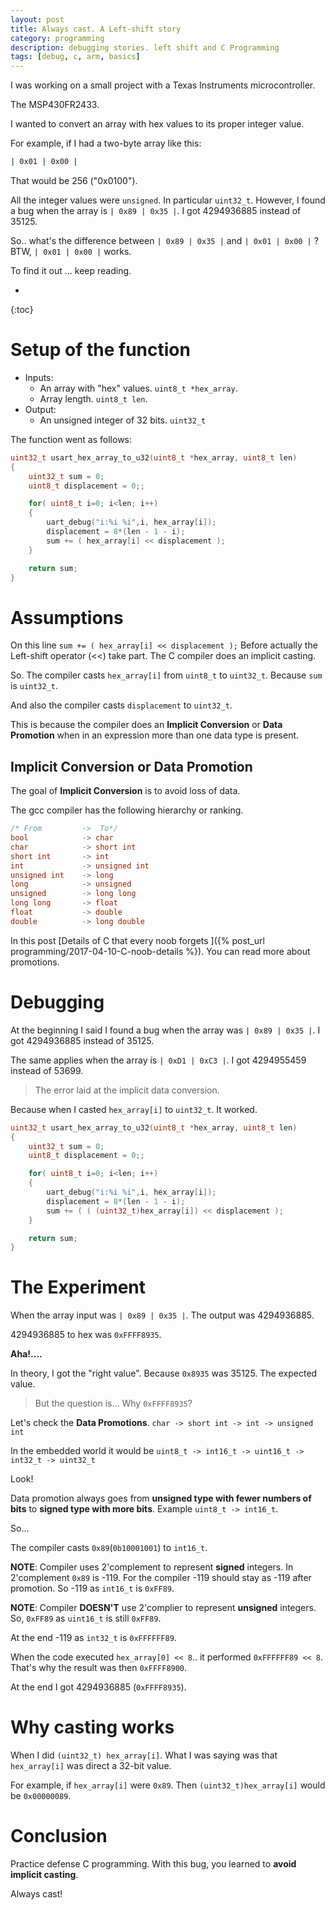 ```yaml
---
layout: post
title: Always cast. A Left-shift story
category: programming
description: debugging stories. left shift and C Programming 
tags: [debug, c, arm, basics]
---
```


I was working on a small project with a Texas Instruments microcontroller. 

The MSP430FR2433. 

I wanted to convert an array with hex values to its proper integer value.

For example, if I had a two-byte array like this:

```sh
| 0x01 | 0x00 |
```

That would be 256 ("0x0100"). 

All the integer values were `unsigned`. In particular `uint32_t`.
However, I found a bug when the array is `| 0x89 | 0x35 |`.  I got 4294936885 instead of 35125. 

So.. what's the difference between `| 0x89 | 0x35 |` and `| 0x01 | 0x00 |` ?  BTW, `| 0x01 | 0x00 |` works.

To find it out ... keep reading. 

* 
{:toc}


# Setup of the function

- Inputs: 
    - An array with "hex" values. `uint8_t *hex_array`.
    - Array length. `uint8_t len`.
- Output:
    - An unsigned integer of 32 bits. `uint32_t`

The function went as follows:

```c
uint32_t usart_hex_array_to_u32(uint8_t *hex_array, uint8_t len)
{
    uint32_t sum = 0;
    uint8_t displacement = 0;;

    for( uint8_t i=0; i<len; i++)
    {
        uart_debug("i:%i %i",i, hex_array[i]);
        displacement = 8*(len - 1 - i);
        sum += ( hex_array[i] << displacement );
    }

    return sum;
}
```

# Assumptions

On this line `sum += ( hex_array[i] << displacement );`
Before actually the Left-shift operator (<<) take part. The C compiler does an implicit casting. 

So. The compiler casts `hex_array[i]` from `uint8_t` to `uint32_t`.  Because `sum` is `uint32_t`. 

And also the compiler casts `displacement` to `uint32_t`.

This is because the compiler does an **Implicit Conversion** or **Data Promotion** when in an expression more than one data type is present. 

## Implicit Conversion or Data Promotion
The goal of **Implicit Conversion** is to avoid loss of data. 

The gcc compiler has the following hierarchy or ranking.

```c
/* From         ->  To*/
bool            -> char 
char            -> short int 
short int       -> int 
int             -> unsigned int 
unsigned int    -> long 
long            -> unsigned 
unsigned        -> long long 
long long       -> float 
float           -> double 
double          -> long double
```

In this post [Details of C that every noob forgets ]({% post_url programming/2017-04-10-C-noob-details %}). You can read more about promotions. 

# Debugging

At the beginning I said I found a bug when the array was `| 0x89 | 0x35 |`. 
I got 4294936885 instead of 35125. 

The same applies when the array is `| 0xD1 | 0xC3 |`. I got 4294955459 instead of 53699.

> The error laid at the implicit data conversion. 

Because when I casted `hex_array[i]` to `uint32_t`. It worked.

```c
uint32_t usart_hex_array_to_u32(uint8_t *hex_array, uint8_t len)
{
    uint32_t sum = 0;
    uint8_t displacement = 0;;

    for( uint8_t i=0; i<len; i++)
    {
        uart_debug("i:%i %i",i, hex_array[i]);
        displacement = 8*(len - 1 - i);
        sum += ( ( (uint32_t)hex_array[i]) << displacement );
    }

    return sum;
}
```

# The Experiment
When the array input was `| 0x89 | 0x35 |`.  The output was 4294936885. 

4294936885 to hex was `0xFFFF8935`. 

**Aha!....**

In theory, I got the "right value". Because `0x8935` was 35125. The expected value.

> But the question is...  Why `0xFFFF8935`?

Let's check the **Data Promotions**.  `char -> short int -> int -> unsigned int`

In the embedded world it would be `uint8_t -> int16_t -> uint16_t -> int32_t -> uint32_t`

Look! 

Data promotion always goes from **unsigned type with fewer numbers of bits** to **signed type with more bits**. Example `uint8_t -> int16_t`.

So...

The compiler casts `0x89`(`0b10001001`) to `int16_t`.  

**NOTE**: Compiler uses 2'complement to represent **signed** integers. 
In 2'complement `0x89` is -119. For the compiler -119 should stay as -119 after promotion.
So -119 as `int16_t` is `0xFF89`.

**NOTE**: Compiler **DOESN'T**  use 2'complier to represent **unsigned** integers. 
So, `0xFF89` as `uint16_t` is still `0xFF89`.


At the end -119 as `int32_t` is `0xFFFFFF89`.

When the code executed `hex_array[0] << 8`.. it performed `0xFFFFFF89 << 8`. That's why the result was then `0xFFFF8900`.

At the end I got 4294936885 (`0xFFFF8935`).


# Why casting works
When I did `(uint32_t) hex_array[i]`. What I was saying was that `hex_array[i]` was direct a 32-bit value.

For example, if `hex_array[i]` were `0x89`. Then `(uint32_t)hex_array[i]` would be `0x00000089`. 

# Conclusion
Practice defense C programming. With this bug, you learned to **avoid implicit casting**.

Always cast! 


